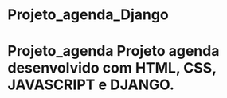 # Projeto_agenda_Django
 # Projeto_agenda  Projeto agenda desenvolvido com HTML, CSS, JAVASCRIPT e DJANGO.

